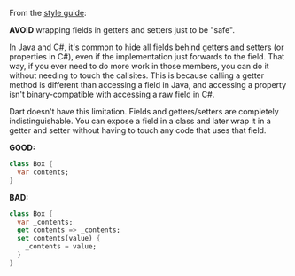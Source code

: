 From the [style guide](https://dart.dev/guides/language/effective-dart/style/):

**AVOID** wrapping fields in getters and setters just to be "safe".

In Java and C#, it's common to hide all fields behind getters and setters (or
properties in C#), even if the implementation just forwards to the field.  That
way, if you ever need to do more work in those members, you can do it without needing
to touch the callsites.  This is because calling a getter method is different
than accessing a field in Java, and accessing a property isn't binary-compatible
with accessing a raw field in C#.

Dart doesn't have this limitation.  Fields and getters/setters are completely
indistinguishable.  You can expose a field in a class and later wrap it in a
getter and setter without having to touch any code that uses that field.

**GOOD:**

```dart
class Box {
  var contents;
}
```

**BAD:**

```dart
class Box {
  var _contents;
  get contents => _contents;
  set contents(value) {
    _contents = value;
  }
}
```

